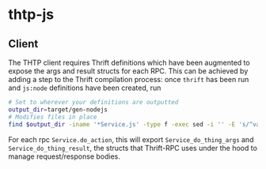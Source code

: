# thtp-js

## Client

The THTP client requires Thrift definitions which have been augmented to expose
the args and result structs for each RPC. This can be achieved by adding a step
to the Thrift compilation process: once `thrift` has been run and `js:node`
definitions have been created, run

```bash
# Set to wherever your definitions are outputted
output_dir=target/gen-nodejs
# Modifies files in place
find $output_dir -iname '*Service.js' -type f -exec sed -i '' -E 's/^var ([A-Za-z0-9_]*(_args|_result)) =/var \1 = exports.\1 =/' {} \;
```

For each rpc `Service.do_action`, this will export `Service_do_thing_args` and
`Service_do_thing_result`, the structs that Thrift-RPC uses under the hood to
manage request/response bodies.

